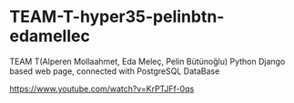 # TEAM-T-hyper35-pelinbtn-edamellec
TEAM T(Alperen Mollaahmet, Eda Meleç, Pelin Bütünoğlu) Python Django based web page, connected with PostgreSQL DataBase

https://www.youtube.com/watch?v=KrPTJFf-0qs
